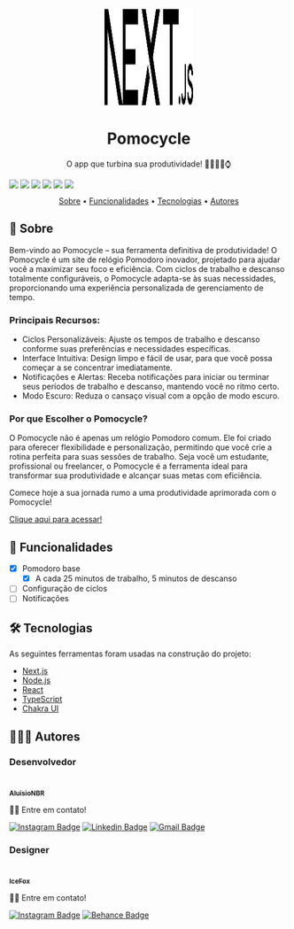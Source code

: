 <div align="center">
  <img
    src="public/next.svg"
    alt="Pomocycle Logo"
    style="width: 160px; height: 175px"
  />
  <h1 style="text-align: center; width: 100%">
    Pomocycle
  </h1>
</div>

<p align="center">
  O app que turbina sua produtividade! 👨🏾‍💻📕⌚
</p>

<div align="center" style="display: flex; gap: 4px; flex-wrap: wrap">
  <img src="https://img.shields.io/github/license/AluisioNBR/pomocycle?&color=5462DB&style=for-the-badge"/>

  <img src="https://img.shields.io/static/v1?label=Version&message=1.0.0&color=5462DB&style=for-the-badge"/>

  <img src="https://img.shields.io/static/v1?label=Platform&message=Web&color=42C078&style=for-the-badge"/>
  
  <img src="https://img.shields.io/github/stars/AluisioNBR/pomocycle?&color=42C078&style=for-the-badge"/>
  
  <img src="https://img.shields.io/github/forks/AluisioNBR/pomocycle?&color=42C078&style=for-the-badge"/>
  
  <img src="https://img.shields.io/github/issues/AluisioNBR/pomocycle?&color=BD2C49&style=for-the-badge"/>
</div>

<p align="center">
 <a href="#about">Sobre</a> •
 <a href="#features">Funcionalidades</a> • 
 <a href="#techs">Tecnologias</a> •
 <a href="#auth">Autores</a>
</p>

<h2 id="about">📖 Sobre</h2>

Bem-vindo ao Pomocycle – sua ferramenta definitiva de produtividade! O Pomocycle é um site de relógio Pomodoro inovador, projetado para ajudar você a maximizar seu foco e eficiência. Com ciclos de trabalho e descanso totalmente configuráveis, o Pomocycle adapta-se às suas necessidades, proporcionando uma experiência personalizada de gerenciamento de tempo.

### Principais Recursos:

- Ciclos Personalizáveis: Ajuste os tempos de trabalho e descanso conforme suas preferências e necessidades específicas.
- Interface Intuitiva: Design limpo e fácil de usar, para que você possa começar a se concentrar imediatamente.
- Notificações e Alertas: Receba notificações para iniciar ou terminar seus períodos de trabalho e descanso, mantendo você no ritmo certo.
- Modo Escuro: Reduza o cansaço visual com a opção de modo escuro.

### Por que Escolher o Pomocycle?

O Pomocycle não é apenas um relógio Pomodoro comum. Ele foi criado para oferecer flexibilidade e personalização, permitindo que você crie a rotina perfeita para suas sessões de trabalho. Seja você um estudante, profissional ou freelancer, o Pomocycle é a ferramenta ideal para transformar sua produtividade e alcançar suas metas com eficiência.

Comece hoje a sua jornada rumo a uma produtividade aprimorada com o Pomocycle!

[Clique aqui para acessar!](https://pomocycle.vercel.app)

<h2 id="features">📱 Funcionalidades</h2>

- [x] Pomodoro base
  - [x] A cada 25 minutos de trabalho, 5 minutos de descanso
- [ ] Configuração de ciclos
- [ ] Notificações

<h2 id="techs">🛠 Tecnologias</h2>

As seguintes ferramentas foram usadas na construção do projeto:

- [Next.js](https://nextjs.org/)
- [Node.js](https://nodejs.org/en/)
- [React](https://pt-br.reactjs.org/)
- [TypeScript](https://www.typescriptlang.org/)
- [Chakra UI](https://v2.chakra-ui.com/)

<h2 id="auth">👨🏾‍💼 Autores</h2>

### Desenvolvedor

<a href="https://github.com/AluisioNBR">
 <img style="border-radius: 50%;" src="https://github.com/AluisioNBR.png" width="100px;" alt=""/>
 <br />
 <sub><b>AluisioNBR</b></sub>
 </a>

👋🏽 Entre em contato!

[![Instagram Badge](https://img.shields.io/badge/-@geek.developer27-1ca0f1?style=flat-square&color=BD2C49&logo=instagram&logoColor=white&link=https://www.instagram.com/geek.developer27/)](https://www.instagram.com/geek.developer27/)
[![Linkedin Badge](https://img.shields.io/badge/-AluisioNetto-blue?style=flat-square&logo=Linkedin&logoColor=white&link=https://www.linkedin.com/in/aluisio-netto-1721b4225/)](https://www.linkedin.com/in/aluisio-netto-1721b4225/)
[![Gmail Badge](https://img.shields.io/badge/-aluisionbr333@hotmail.com-c14438?style=flat-square&logo=Gmail&logoColor=white&link=mailto:aluisionbr333@hotmail.com)](mailto:aluisionbr333@hotmail.com)

### Designer

<a href="https://www.instagram.com/icefox_kz/">
 <img style="border-radius: 50%;" src="https://pbs.twimg.com/profile_images/1703372899887833088/0MC4_G7W.jpg" width="100px;" alt=""/>
 <br />
 <sub><b>IceFox</b></sub>
 </a>

👋🏽 Entre em contato!

[![Instagram Badge](https://img.shields.io/badge/-@icefox_kz-1ca0f1?style=flat-square&color=BD2C49&logo=instagram&logoColor=white&link=https://www.instagram.com/icefox_kz/)](https://www.instagram.com/icefox_kz/)
[![Behance Badge](https://img.shields.io/badge/-Gabriel&nbsp;S.&nbsp;Ferreira-1ca0f1?style=flat-square&color=blue&logo=behance&logoColor=white&link=https://www.behance.net/gabrielsfartwork/)](https://www.behance.net/gabrielsfartwork/)

